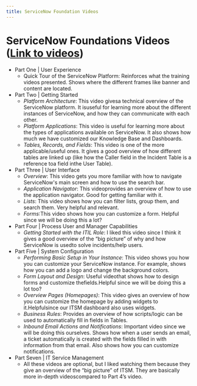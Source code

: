 ```yaml
---
title: ServiceNow Foundation Videos
---
```


# ServiceNow Foundations Videos ([Link to videos](https://community.servicenow.com/community?id=community_article&sys_id=a2dc2a65dbd0dbc01dcaf3231f96197e))
* Part One | User Experience
  + Quick Tour of the ServiceNow Platform: Reinforces what the training videos presented. Shows where the different frames like banner and content are located.
* Part Two | Getting Started
  + *Platform Architecture*: This video givesa technical overview of the ServiceNow platform. It isuseful for learning more about the different instances of ServiceNow, and how they can communicate with each other.
  + *Platform Applications*: This video is useful for learning more about the types of applications available on ServiceNow. It also shows how much we have customized our Knowledge Base and Dashboards.
  + *Tables, Records, and Fields*: This video is one of the more applicable/useful ones. It gives a good overview of how different tables are linked up (like how the Caller field in the Incident Table is a reference toa field inthe User Table).
* Part Three | User Interface
  + *Overview*: This video gets you more familiar with how to navigate ServiceNow's main screen and how to use the search bar.
  + *Application Navigator*: This videoprovides an overview of how to use the application navigator. Good for getting familiar with it.
  + *Lists*: This video shows how you can filter lists, group them, and search them. Very helpful and relevant.
  + *Forms*:This video shows how you can customize a form. Helpful since we will be doing this a lot?
* Part Four | Process User and Manager Capabilities
  + *Getting Started with the ITIL Role*: I liked this video since I think it gives a good overview of the “big picture” of why and how ServiceNow is usedto solve incidents/help users.
* Part Five | System Configuration
  + *Performing Basic Setup in Your Instance*: This video shows you how you can customize your ServiceNow instance. For example, shows how you can add a logo and change the background colors.
  + *Form Layout and Design*: Useful videothat shows how to design forms and customize thefields.Helpful since we will be doing this a lot too?
  + *Overview Pages (Homepages)*: This video gives an overview of how you can customize the homepage by adding widgets to it.Helpfulsince our ITSM dashboard also uses widgets. 
  + *Business Rules*: Provides an overview of how scripts/logic can be used to automatically fill in fields in Tables. 
  + *Inbound Email Actions and Notifications*: Important video since we will be doing this ourselves. Shows how when a user sends an email, a ticket automatically is created with the fields filled in with information from that email. Also shows how you can customize notifications.
* Part Seven | IT Service Management
  + All these videos are optional, but I liked watching them because they give an overview of the “big picture” of ITSM. They are basically more in-depth videoscompared to Part 4’s video.
